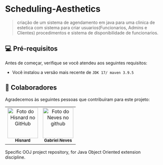 # Scheduling-Aesthetics

> criação de um sistema de agendamento em java para uma clinica de estetica com sistema para criar usuarios(Funcionarios, Admins e Clientes) procedimentos e sistema de disponibilidade de funcionarios.

## 💻 Pré-requisitos

Antes de começar, verifique se você atendeu aos seguintes requisitos:

- Você instalou a versão mais recente de `JDK 17/ maven 3.9.5`

## 🤝 Colaboradores

Agradecemos às seguintes pessoas que contribuíram para este projeto:

<table>
  <tr>
    <td align="center">
      <a href="https://github.com/HisnardM" title="Líder do projeto">
        <img src="https://avatars.githubusercontent.com/u/143129729?v=4" width="100px;" alt="Foto do Hisnard no GitHub"/><br>
        <sub>
          <b>Hisnard</b>
        </sub>
      </a>
    </td>
    <td align="center">
      <a href="https://github.com/gneves12" title="Dev back-end">
        <img src="https://avatars.githubusercontent.com/u/116767995?v=4" width="100px;" alt="Foto do Neves no github"/><br>
        <sub>
          <b>Gabriel Neves</b>
        </sub>
      </a>
    </td>
    
</table>
 Specific OOJ project repository, for Java Object Oriented extension discipline.

